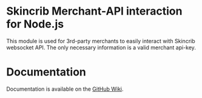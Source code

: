 # Skincrib Merchant-API interaction for Node.js

This module is used for 3rd-party merchants to easily interact with Skincrib websocket API. The only necessary information is a valid merchant api-key.

# Documentation

Documentation is available on the [GitHub Wiki](https://github.com/Skincrib/skincrib-merchant/wiki).
